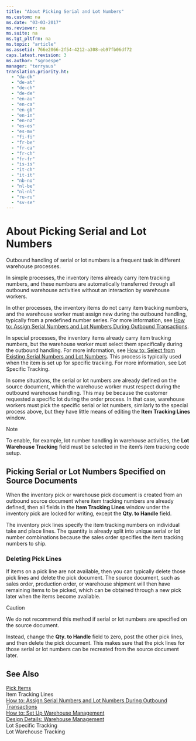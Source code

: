 ```yaml
---
title: "About Picking Serial and Lot Numbers"
ms.custom: na
ms.date: "03-03-2017"
ms.reviewer: na
ms.suite: na
ms.tgt_pltfrm: na
ms.topic: "article"
ms.assetid: 766e2066-2f54-4212-a308-eb97fb06df72
caps.latest.revision: 3
ms.author: "sgroespe"
manager: "terryaus"
translation.priority.ht: 
  - "da-dk"
  - "de-at"
  - "de-ch"
  - "de-de"
  - "en-au"
  - "en-ca"
  - "en-gb"
  - "en-in"
  - "en-nz"
  - "es-es"
  - "es-mx"
  - "fi-fi"
  - "fr-be"
  - "fr-ca"
  - "fr-ch"
  - "fr-fr"
  - "is-is"
  - "it-ch"
  - "it-it"
  - "nb-no"
  - "nl-be"
  - "nl-nl"
  - "ru-ru"
  - "sv-se"
---
```

# About Picking Serial and Lot Numbers
Outbound handling of serial or lot numbers is a frequent task in different warehouse processes.  
  
 In simple processes, the inventory items already carry item tracking numbers, and these numbers are automatically transferred through all outbound warehouse activities without an interaction by warehouse workers.  
  
 In other processes, the inventory items do not carry item tracking numbers, and the warehouse worker must assign new during the outbound handling, typically from a predefined number series. For more information, see [How to: Assign Serial Numbers and Lot Numbers During Outbound Transactions](../WarehouseActivities/how-to-assign-serial-numbers-and-lot-numbers-during-outbound-transactions.md).  
  
 In special processes, the inventory items already carry item tracking numbers, but the warehouse worker must select them specifically during the outbound handling. For more information, see [How to: Select from Existing Serial Numbers and Lot Numbers](../DesignAndEngineering/how-to-select-from-existing-serial-numbers-and-lot-numbers.md). This process is typically used when the item is set up for specific tracking. For more information, see Lot Specific Tracking.  
  
 In some situations, the serial or lot numbers are already defined on the source document, which the warehouse worker must respect during the outbound warehouse handling. This may be because the customer requested a specific lot during the order process. In that case, warehouse workers must pick the specific serial or lot numbers, similarly to the special process above, but they have little means of editing the **Item Tracking Lines** window.  
  
> [!NOTE]  
>  To enable, for example, lot number handling in warehouse activities, the **Lot Warehouse Tracking** field must be selected in the item’s item tracking code setup.  
  
## Picking Serial or Lot Numbers Specified on Source Documents  
 When the inventory pick or warehouse pick document is created from an outbound source document where item tracking numbers are already defined, then all fields in the **Item Tracking Lines** window under the inventory pick are locked for writing, except the **Qty. to Handle** field.  
  
 The inventory pick lines specify the item tracking numbers on individual take and place lines. The quantity is already split into unique serial or lot number combinations because the sales order specifies the item tracking numbers to ship.  
  
### Deleting Pick Lines  
 If items on a pick line are not available, then you can typically delete those pick lines and delete the pick document. The source document, such as sales order, production order, or warehouse shipment will then have remaining items to be picked, which can be obtained through a new pick later when the items become available.  
  
> [!CAUTION]  
>  We do not recommend this method if serial or lot numbers are specified on the source document.  
  
 Instead, change the **Qty. to Handle** field to zero, post the other pick lines, and then delete the pick document. This makes sure that the pick lines for those serial or lot numbers can be recreated from the source document later.  
  
## See Also  
 [Pick Items](../WarehouseActivities/pick-items.md)   
 Item Tracking Lines   
 [How to: Assign Serial Numbers and Lot Numbers During Outbound Transactions](../WarehouseActivities/how-to-assign-serial-numbers-and-lot-numbers-during-outbound-transactions.md)   
 [How to: Set Up Warehouse Management](../WarehouseActivities/how-to-set-up-warehouse-management.md)   
 [Design Details: Warehouse Management](../ApplicationDesign/design-details-warehouse-management.md)   
 Lot Specific Tracking   
 Lot Warehouse Tracking